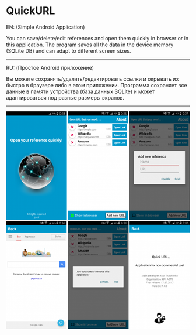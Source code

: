 # QuickURL
EN:
(Simple Android Application)

You can save/delete/edit references and open them quickly in browser or in this application. The program saves all the data in the device memory (SQLite DB) and can adapt to different screen sizes.
________________________________________________________________________
RU:
(Простое Android приложение)

Вы можете сохранять/удалять/редактировать ссылки и окрывать их быстро в браузере либо в этом приложении. Программа сохраняет все данные в памяти устройства (база данных SQLite) и может адаптироваться под разные размеры экранов.
________________________________________________________________________
![alt text](https://github.com/Max-Tkachenko/QuickURL/blob/Commit_to_GitHub/screenshots/11.png)
![alt text](https://github.com/Max-Tkachenko/QuickURL/blob/Commit_to_GitHub/screenshots/12.png)
